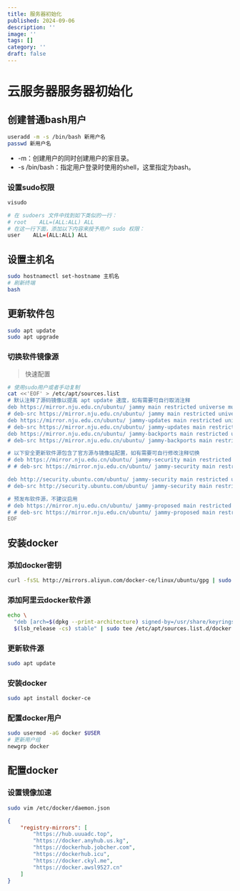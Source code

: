 ```yaml
---
title: 服务器初始化
published: 2024-09-06
description: ''
image: ''
tags: []
category: ''
draft: false 
---
```

# 云服务器服务器初始化

## 创建普通bash用户

```bash
useradd -m -s /bin/bash 新用户名
passwd 新用户名
```

* -m：创建用户的同时创建用户的家目录。
* -s /bin/bash：指定用户登录时使用的shell，这里指定为bash。

### 设置sudo权限

```bash
visudo

# 在 sudoers 文件中找到如下类似的一行：
# root    ALL=(ALL:ALL) ALL
# 在这一行下面，添加以下内容来授予用户 sudo 权限：
user    ALL=(ALL:ALL) ALL
```

## 设置主机名

```bash
sudo hostnamectl set-hostname 主机名
# 刷新终端
bash
```

## 更新软件包

```bash
sudo apt update
sudo apt upgrade
```

### 切换软件镜像源

> 快速配置

```bash
# 使用sudo用户或者手动复制
cat <<'EOF' > /etc/apt/sources.list
# 默认注释了源码镜像以提高 apt update 速度，如有需要可自行取消注释
deb https://mirror.nju.edu.cn/ubuntu/ jammy main restricted universe multiverse
# deb-src https://mirror.nju.edu.cn/ubuntu/ jammy main restricted universe multiverse
deb https://mirror.nju.edu.cn/ubuntu/ jammy-updates main restricted universe multiverse
# deb-src https://mirror.nju.edu.cn/ubuntu/ jammy-updates main restricted universe multiverse
deb https://mirror.nju.edu.cn/ubuntu/ jammy-backports main restricted universe multiverse
# deb-src https://mirror.nju.edu.cn/ubuntu/ jammy-backports main restricted universe multiverse

# 以下安全更新软件源包含了官方源与镜像站配置，如有需要可自行修改注释切换
# deb https://mirror.nju.edu.cn/ubuntu/ jammy-security main restricted universe multiverse
# # deb-src https://mirror.nju.edu.cn/ubuntu/ jammy-security main restricted universe multiverse

deb http://security.ubuntu.com/ubuntu/ jammy-security main restricted universe multiverse
# deb-src http://security.ubuntu.com/ubuntu/ jammy-security main restricted universe multiverse

# 预发布软件源，不建议启用
# deb https://mirror.nju.edu.cn/ubuntu/ jammy-proposed main restricted universe multiverse
# # deb-src https://mirror.nju.edu.cn/ubuntu/ jammy-proposed main restricted universe multiverse
EOF
```

## 安装docker

### 添加docker密钥

```bash
curl -fsSL http://mirrors.aliyun.com/docker-ce/linux/ubuntu/gpg | sudo gpg --dearmor -o /usr/share/keyrings/docker-archive-keyring.gpg
```

### 添加阿里云docker软件源

```bash
echo \
  "deb [arch=$(dpkg --print-architecture) signed-by=/usr/share/keyrings/docker-archive-keyring.gpg] http://mirrors.aliyun.com/docker-ce/linux/ubuntu \
  $(lsb_release -cs) stable" | sudo tee /etc/apt/sources.list.d/docker.list > /dev/null
```

### 更新软件源

```bash
sudo apt update
```

### 安装docker

```bash
sudo apt install docker-ce
```
### 配置docker用户

```bash
sudo usermod -aG docker $USER
# 更新用户组
newgrp docker
```

## 配置docker

### 设置镜像加速

```bash
sudo vim /etc/docker/daemon.json
```

```json
{
    "registry-mirrors": [
        "https://hub.uuuadc.top",
        "https://docker.anyhub.us.kg",
        "https://dockerhub.jobcher.com",
        "https://dockerhub.icu",
        "https://docker.ckyl.me",
        "https://docker.awsl9527.cn"
    ]
}
```